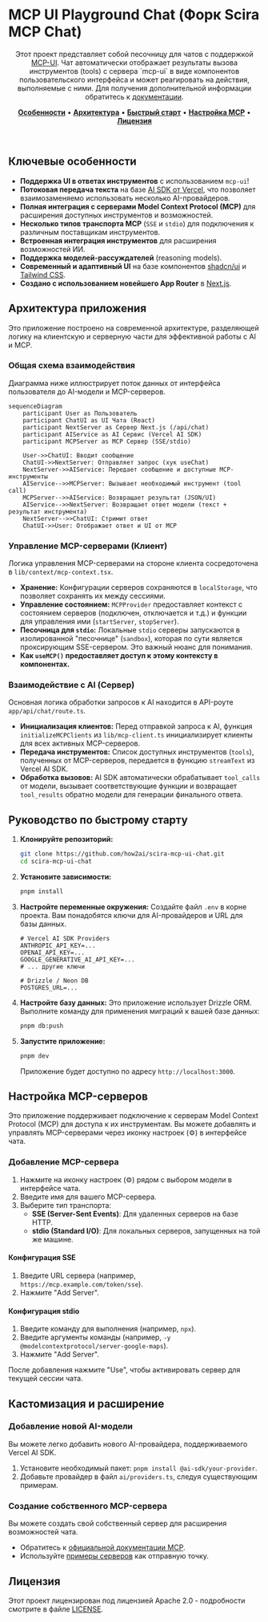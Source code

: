 # MCP UI Playground Chat (Форк Scira MCP Chat)

<p align="center">
  Этот проект представляет собой песочницу для чатов с поддержкой <a href="https://github.com/idosal/mcp-ui">MCP-UI</a>. Чат автоматически отображает результаты вызова инструментов (tools) с сервера `mcp-ui` в виде компонентов пользовательского интерфейса и может реагировать на действия, выполняемые с ними. Для получения дополнительной информации обратитесь к <a href="https://idosal.github.io/mcp-ui/">документации</a>.
</p>

<p align="center">
  <a href="#ключевые-особенности"><strong>Особенности</strong></a> •
  <a href="#архитектура-приложения"><strong>Архитектура</strong></a> •
  <a href="#руководство-по-быстрому-старту"><strong>Быстрый старт</strong></a> •
  <a href="#настройка-mcp-серверов"><strong>Настройка MCP</strong></a> •
  <a href="#лицензия"><strong>Лицензия</strong></a>
</p>
<br/>

## Ключевые особенности

- **Поддержка UI в ответах инструментов** с использованием `mcp-ui`!
- **Потоковая передача текста** на базе [AI SDK от Vercel](https://sdk.vercel.ai/docs), что позволяет взаимозаменяемо использовать несколько AI-провайдеров.
- **Полная интеграция с серверами Model Context Protocol (MCP)** для расширения доступных инструментов и возможностей.
- **Несколько типов транспорта MCP** (`SSE` и `stdio`) для подключения к различным поставщикам инструментов.
- **Встроенная интеграция инструментов** для расширения возможностей ИИ.
- **Поддержка моделей-рассуждателей** (reasoning models).
- **Современный и адаптивный UI** на базе компонентов [shadcn/ui](https://ui.shadcn.com/) и [Tailwind CSS](https://tailwindcss.com).
- **Создано с использованием новейшего App Router** в [Next.js](https://nextjs.org).

## Архитектура приложения

Это приложение построено на современной архитектуре, разделяющей логику на клиентскую и серверную части для эффективной работы с AI и MCP.

### Общая схема взаимодействия

Диаграмма ниже иллюстрирует поток данных от интерфейса пользователя до AI-модели и MCP-серверов.

```mermaid
sequenceDiagram
    participant User as Пользователь
    participant ChatUI as UI Чата (React)
    participant NextServer as Сервер Next.js (/api/chat)
    participant AIService as AI Сервис (Vercel AI SDK)
    participant MCPServer as MCP Сервер (SSE/stdio)

    User->>ChatUI: Вводит сообщение
    ChatUI->>NextServer: Отправляет запрос (хук useChat)
    NextServer->>AIService: Передает сообщение и доступные MCP-инструменты
    AIService-->>MCPServer: Вызывает необходимый инструмент (tool call)
    MCPServer-->>AIService: Возвращает результат (JSON/UI)
    AIService-->>NextServer: Возвращает ответ модели (текст + результат инструмента)
    NextServer-->>ChatUI: Стримит ответ
    ChatUI->>User: Отображает ответ и UI от MCP
```

### Управление MCP-серверами (Клиент)

Логика управления MCP-серверами на стороне клиента сосредоточена в `lib/context/mcp-context.tsx`.

- **Хранение:** Конфигурации серверов сохраняются в `localStorage`, что позволяет сохранять их между сессиями.
- **Управление состоянием:** `MCPProvider` предоставляет контекст с состоянием серверов (подключен, отключается и т.д.) и функции для управления ими (`startServer`, `stopServer`).
- **Песочница для `stdio`:** Локальные `stdio` серверы запускаются в изолированной "песочнице" (`sandbox`), которая по сути является проксирующим SSE-сервером. Это важный нюанс для понимания.
- **Как `useMCP()` предоставляет доступ к этому контексту в компонентах.**

### Взаимодействие с AI (Сервер)

Основная логика обработки запросов к AI находится в API-роуте `app/api/chat/route.ts`.

- **Инициализация клиентов:** Перед отправкой запроса к AI, функция `initializeMCPClients` из `lib/mcp-client.ts` инициализирует клиенты для всех активных MCP-серверов.
- **Передача инструментов:** Список доступных инструментов (`tools`), полученных от MCP-серверов, передается в функцию `streamText` из Vercel AI SDK.
- **Обработка вызовов:** AI SDK автоматически обрабатывает `tool_calls` от модели, вызывает соответствующие функции и возвращает `tool_results` обратно модели для генерации финального ответа.

## Руководство по быстрому старту

1.  **Клонируйте репозиторий:**
    ```bash
    git clone https://github.com/how2ai/scira-mcp-ui-chat.git
    cd scira-mcp-ui-chat
    ```

2.  **Установите зависимости:**
    ```bash
    pnpm install
    ```

3.  **Настройте переменные окружения:**
    Создайте файл `.env` в корне проекта. Вам понадобятся ключи для AI-провайдеров и URL для базы данных.
    ```.env
    # Vercel AI SDK Providers
    ANTHROPIC_API_KEY=...
    OPENAI_API_KEY=...
    GOOGLE_GENERATIVE_AI_API_KEY=...
    # ... другие ключи

    # Drizzle / Neon DB
    POSTGRES_URL=...
    ```

4.  **Настройте базу данных:**
    Это приложение использует Drizzle ORM. Выполните команду для применения миграций к вашей базе данных:
    ```bash
    pnpm db:push
    ```

5.  **Запустите приложение:**
    ```bash
    pnpm dev
    ```
    Приложение будет доступно по адресу `http://localhost:3000`.

## Настройка MCP-серверов

Это приложение поддерживает подключение к серверам Model Context Protocol (MCP) для доступа к их инструментам. Вы можете добавлять и управлять MCP-серверами через иконку настроек (⚙️) в интерфейсе чата.

### Добавление MCP-сервера

1.  Нажмите на иконку настроек (⚙️) рядом с выбором модели в интерфейсе чата.
2.  Введите имя для вашего MCP-сервера.
3.  Выберите тип транспорта:
    -   **SSE (Server-Sent Events)**: Для удаленных серверов на базе HTTP.
    -   **stdio (Standard I/O)**: Для локальных серверов, запущенных на той же машине.

#### Конфигурация SSE

1.  Введите URL сервера (например, `https://mcp.example.com/token/sse`).
2.  Нажмите "Add Server".

#### Конфигурация stdio

1.  Введите команду для выполнения (например, `npx`).
2.  Введите аргументы команды (например, `-y @modelcontextprotocol/server-google-maps`).
3.  Нажмите "Add Server".

После добавления нажмите "Use", чтобы активировать сервер для текущей сессии чата.

## Кастомизация и расширение

### Добавление новой AI-модели

Вы можете легко добавить нового AI-провайдера, поддерживаемого Vercel AI SDK.

1.  Установите необходимый пакет: `pnpm install @ai-sdk/your-provider`.
2.  Добавьте провайдер в файл `ai/providers.ts`, следуя существующим примерам.

### Создание собственного MCP-сервера

Вы можете создать свой собственный сервер для расширения возможностей чата.
-   Обратитесь к [официальной документации MCP](https://modelcontextprotocol.io/).
-   Используйте [примеры серверов](https://github.com/model-context-protocol/mcp-servers) как отправную точку.

## Лицензия

Этот проект лицензирован под лицензией Apache 2.0 - подробности смотрите в файле [LICENSE](LICENSE).